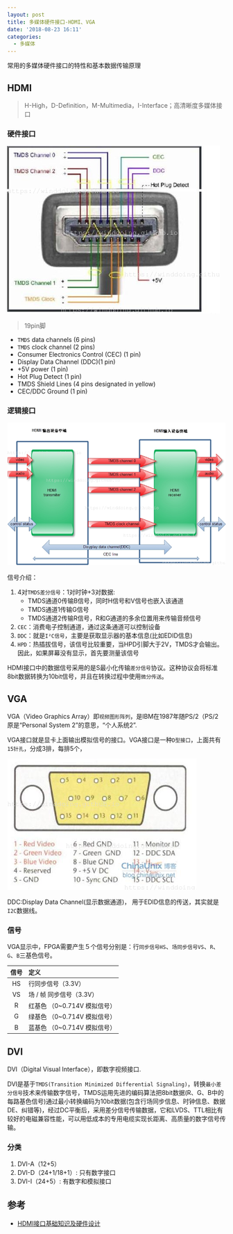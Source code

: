 ```yaml
---
layout: post
title: 多媒体硬件接口-HDMI、VGA
date: '2018-08-23 16:11'
categories:
  - 多媒体
---
```


常用的多媒体硬件接口的特性和基本数据传输原理

<!--more-->

## HDMI

>H-High，D-Definition，M-Multimedia，I-Interface；高清晰度多媒体接口

### 硬件接口

![hdmi_hardware_port](/images/2018/08/hdmi_hardware_port.png)

>19pin脚
* `TMDS` data channels (6 pins)
* `TMDS` clock channel (2 pins)
* Consumer Electronics Control (CEC) (1 pin)
* Display Data Channel (DDC)(1 pin)
* +5V power (1 pin)
* Hot Plug Detect (1 pin)
* TMDS Shield Lines (4 pins designated in yellow)
* CEC/DDC Ground (1 pin)


### 逻辑接口

![hdmi_in_out](/images/2018/08/hdmi_in_out.png)

信号介绍：
1. 4对`TMDS差分信号`：1对时钟+3对数据:
    - TMDS通道0传输B信号，同时H信号和V信号也嵌入该通道
    - TMDS通道1传输G信号
    - TMDS通道2传输R信号，R和G通道的多余位置用来传输音频信号
2. `CEC`：消费电子控制通道，通过这条通道可以控制设备
3. `DDC`：就是`I²C信号`，主要是获取显示器的基本信息(比如EDID信息)
4. `HPD`：热插拔信号，该信号比较重要，当HPD引脚大于2V，TMDS才会输出。因此，如果屏幕没有显示，首先要测量该信号

HDMI接口中的数据信号采用的是S最小化传输`差分信号`协议。这种协议会将标准8bit数据转换为10bit信号，并且在转换过程中使用`微分传送`。


## VGA

VGA（Video Graphics Array）即`视频图形阵列`，是IBM在1987年随PS/2（PS/2 原是“Personal System 2”的意思，“个人系统2”.

VGA接口就是显卡上面输出模拟信号的接口。VGA接口是一种`D型接口`，上面共有`15针孔`，分成3排，每排5个，

![vga_hardware_port](/images/2018/08/vga_hardware_port.png)

DDC:Display Data Channel(显示数据通道)， 用于EDID信息的传送，其实就是`I2C`数据线。


### 信号

VGA显示中，FPGA需要产生５个信号分别是：行`同步信号HS`、`场同步信号VS`、`R`、`G`、`B`三基色信号。

| 信号 | 定义                         |
|:----:|:-----------------------------|
|  HS  | 行同步信号（3.3V）           |
|  VS  | 场 / 帧 同步信号（3.3V）     |
|  R   | 红基色 （0~0.714V 模拟信号） |
|  G   | 绿基色 （0~0.714V 模拟信号） |
|  B   | 蓝基色 （0~0.714V 模拟信号） |

## DVI

DVI（Digital Visual Interface），即数字视频接口.

DVI是基于`TMDS(Transition Minimized Differential Signaling)`，转换`最小差分信号`技术来传输数字信号，TMDS运用先进的编码算法把8bit数据(R、G、B中的每路基色信号)通过最小转换编码为10bit数据(包含行场同步信息、时钟信息、数据DE、纠错等)，经过DC平衡后，采用差分信号传输数据，它和LVDS、TTL相比有较好的电磁兼容性能，可以用低成本的专用电缆实现长距离、高质量的数字信号传输。


### 分类

1. DVI-A（12+5）
2. DVI-D（24+1/18+1）: 只有数字接口
3. DVI-I（24+5）: 有数字和模拟接口

## 参考

* [HDMI接口基础知识及硬件设计](https://blog.csdn.net/huangyangquan/article/details/77487116)
